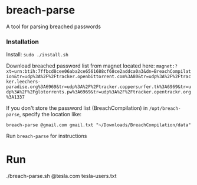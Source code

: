 # breach-parse
A tool for parsing breached passwords

### Installation

Install: `sudo ./install.sh`

Download breached password list from magnet located here: `magnet:?xt=urn:btih:7ffbcd8cee06aba2ce6561688cf68ce2addca0a3&dn=BreachCompilation&tr=udp%3A%2F%2Ftracker.openbittorrent.com%3A80&tr=udp%3A%2F%2Ftracker.leechers-paradise.org%3A6969&tr=udp%3A%2F%2Ftracker.coppersurfer.tk%3A6969&tr=udp%3A%2F%2Fglotorrents.pw%3A6969&tr=udp%3A%2F%2Ftracker.opentrackr.org%3A1337`

If you don't store the password list (BreachCompilation) in `/opt/breach-parse`, specify the location like: 

`breach-parse @gmail.com gmail.txt "~/Downloads/BreachCompilation/data"`

Run `breach-parse` for instructions

# Run
./breach-parse.sh @tesla.com tesla-users.txt
